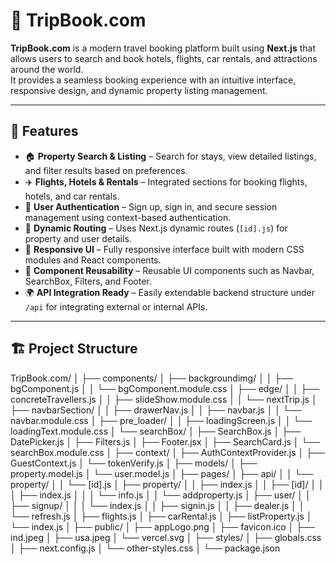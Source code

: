 # 🧳 TripBook.com

**TripBook.com** is a modern travel booking platform built using **Next.js** that allows users to search and book hotels, flights, car rentals, and attractions around the world.  
It provides a seamless booking experience with an intuitive interface, responsive design, and dynamic property listing management.

---

## 🚀 Features

- 🏠 **Property Search & Listing** – Search for stays, view detailed listings, and filter results based on preferences.
- ✈️ **Flights, Hotels & Rentals** – Integrated sections for booking flights, hotels, and car rentals.
- 💼 **User Authentication** – Sign up, sign in, and secure session management using context-based authentication.
- 🧭 **Dynamic Routing** – Uses Next.js dynamic routes (`[id].js`) for property and user details.
- 📱 **Responsive UI** – Fully responsive interface built with modern CSS modules and React components.
- 🧩 **Component Reusability** – Reusable UI components such as Navbar, SearchBox, Filters, and Footer.
- 🌍 **API Integration Ready** – Easily extendable backend structure under `/api` for integrating external or internal APIs.

---

## 🏗️ Project Structure
TripBook.com/
│
├── components/
│ ├── backgroundimg/
│ │ ├── bgComponent.js
│ │ └── bgComponent.module.css
│ ├── edge/
│ │ ├── concreteTravellers.js
│ │ ├── slideShow.module.css
│ │ └── nextTrip.js
│ ├── navbarSection/
│ │ ├── drawerNav.js
│ │ ├── navbar.js
│ │ └── navbar.module.css
│ ├── pre_loader/
│ │ ├── loadingScreen.js
│ │ └── loadingText.module.css
│ └── searchBox/
│ ├── SearchBox.js
│ ├── DatePicker.js
│ ├── Filters.js
│ ├── Footer.jsx
│ ├── SearchCard.js
│ └── searchBox.module.css
│
├── context/
│ ├── AuthContextProvider.js
│ ├── GuestContext.js
│ └── tokenVerify.js
│
├── models/
│ ├── property.model.js
│ └── user.model.js
│
├── pages/
│ ├── api/
│ │ └── property/
│ │ └── [id].js
│ ├── property/
│ │ ├── index.js
│ │ ├── [id]/
│ │ │ ├── index.js
│ │ │ └── info.js
│ │ └── addproperty.js
│ ├── user/
│ │ ├── signup/
│ │ │ └── index.js
│ │ ├── signin.js
│ │ ├── dealer.js
│ │ └── refresh.js
│ ├── flights.js
│ ├── carRental.js
│ ├── listProperty.js
│ └── index.js
│
├── public/
│ ├── appLogo.png
│ ├── favicon.ico
│ ├── ind.jpeg
│ ├── usa.jpeg
│ └── vercel.svg
│
├── styles/
│ ├── globals.css
│ ├── next.config.js
│ └── other-styles.css
│
└── package.json
